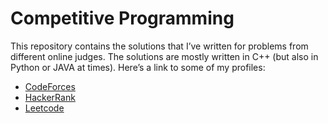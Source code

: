 # Competitive Programming

This repository contains the solutions that I’ve written for problems from different online judges. The solutions are mostly written in C++ (but also in Python or JAVA at times). Here’s a link to some of my profiles:

- [CodeForces](http://codeforces.com/profile/malavmehta)
- [HackerRank](https://www.hackerrank.com/mmeht1)
- [Leetcode](https://leetcode.com/malav-mehta/)
